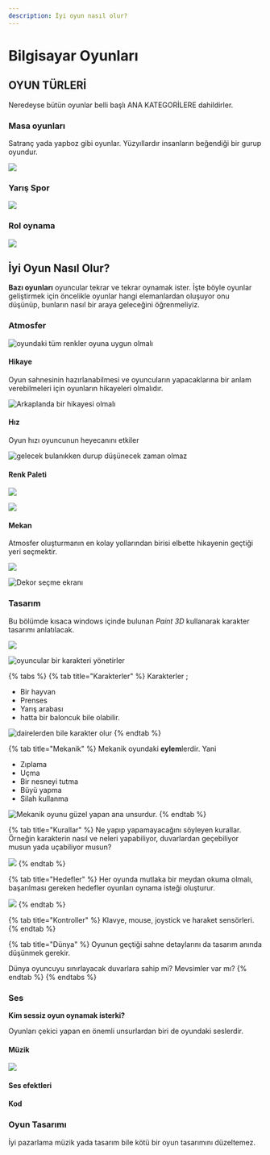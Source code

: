 ```yaml
---
description: İyi oyun nasıl olur?
---
```


# Bilgisayar Oyunları

## OYUN TÜRLERİ

Neredeyse bütün oyunlar belli başlı ANA KATEGORİLERE dahildirler.

### Masa oyunları

Satranç yada yapboz gibi oyunlar. Yüzyıllardır insanların beğendiği bir gurup oyundur.

![](.gitbook/assets/satranc.png)

### Yarış Spor

![](.gitbook/assets/spor.png)

### Rol oynama

![](.gitbook/assets/rol.png)



## İyi Oyun Nasıl Olur?

**Bazı oyunları** oyuncular tekrar ve tekrar oynamak ister. İşte böyle oyunlar geliştirmek için öncelikle oyunlar hangi elemanlardan oluşuyor onu düşünüp, bunların nasıl bir araya geleceğini öğrenmeliyiz.

### Atmosfer

![oyundaki t&#xFC;m renkler oyuna uygun olmal&#x131;](.gitbook/assets/project-octopath-9.jpg)

#### Hikaye

Oyun sahnesinin hazırlanabilmesi ve oyuncuların yapacaklarına bir anlam verebilmeleri için oyunların hikayeleri olmalıdır.

![Arkaplanda bir hikayesi olmal&#x131;](.gitbook/assets/karp.png)

#### Hız

Oyun hızı oyuncunun heyecanını etkiler

![gelecek bulan&#x131;kken durup d&#xFC;&#x15F;&#xFC;necek zaman olmaz](.gitbook/assets/afa.png)

#### Renk Paleti

![](.gitbook/assets/parlak.png)

![](.gitbook/assets/renk.png)

#### Mekan

Atmosfer oluşturmanın en kolay yollarından birisi elbette hikayenin geçtiği yeri seçmektir.

![](.gitbook/assets/kale.png)

![Dekor se&#xE7;me ekran&#x131;](.gitbook/assets/dekor.png)

### Tasarım

Bu bölümde kısaca windows içinde bulunan _Paint 3D_ kullanarak karakter tasarımı anlatılacak.

![](.gitbook/assets/octopath-traveler-niente-dlc-180618.jpg)

![oyuncular bir karakteri y&#xF6;netirler](.gitbook/assets/compiled_1200.0.jpg)

{% tabs %}
{% tab title="Karakterler" %}
Karakterler ; 

* Bir hayvan 
* Prenses 
* Yarış arabası 
* hatta bir baloncuk bile olabilir.

![dairelerden bile karakter olur](.gitbook/assets/1200x630bb.jpg)
{% endtab %}

{% tab title="Mekanik" %}
Mekanik oyundaki **eylem**lerdir. Yani 

* Zıplama
* Uçma
* Bir nesneyi tutma
* Büyü yapma
* Silah kullanma

![Mekanik oyunu g&#xFC;zel yapan ana unsurdur.](.gitbook/assets/1304872797.webp)
{% endtab %}

{% tab title="Kurallar" %}
Ne yapıp yapamayacağını söyleyen kurallar. Örneğin karakterin nasıl ve neleri yapabiliyor, duvarlardan geçebiliyor musun yada uçabiliyor musun?

![](.gitbook/assets/kural.png)
{% endtab %}

{% tab title="Hedefler" %}
Her oyunda mutlaka bir meydan okuma olmalı, başarılması gereken hedefler oyunları oynama isteği oluşturur. 

![](.gitbook/assets/hedef.png)
{% endtab %}

{% tab title="Kontroller" %}
Klavye, mouse, joystick ve haraket sensörleri.
{% endtab %}

{% tab title="Dünya" %}
Oyunun geçtiği sahne detaylarını da tasarım anında düşünmek gerekir.

Dünya oyuncuyu sınırlayacak duvarlara sahip mi? Mevsimler var mı?
{% endtab %}
{% endtabs %}

### Ses

**Kim sessiz oyun oynamak isterki?**

Oyunları çekici yapan en önemli unsurlardan biri de oyundaki seslerdir.

#### Müzik

![](.gitbook/assets/chrome_2019-01-24_17-03-51.png)

#### Ses efektleri

#### Kod

### Oyun Tasarımı

İyi pazarlama müzik yada tasarım bile kötü bir oyun tasarımını düzeltemez.



